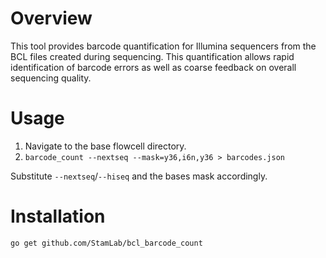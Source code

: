 Overview
========

This tool provides barcode quantification for Illumina sequencers from the BCL files created during sequencing. This quantification allows rapid identification of barcode errors as well as coarse feedback on overall sequencing quality.

Usage
=====

1. Navigate to the base flowcell directory.
2. `barcode_count --nextseq --mask=y36,i6n,y36 > barcodes.json`

Substitute `--nextseq`/`--hiseq` and the bases mask accordingly.


Installation
============

`go get github.com/StamLab/bcl_barcode_count`
